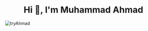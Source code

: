 <h1 align="center">Hi 👋, I'm Muhammad Ahmad</h1>

<p align="left"> <img src="https://komarev.com/ghpvc/?username=tryAhmad&label=Profile%20views&color=0e75b6&style=flat" alt="tryAhmad" /> </p>


<!--
**tryAhmad/tryAhmad** is a ✨ _special_ ✨ repository because its `README.md` (this file) appears on your GitHub profile.

Here are some ideas to get you started:

- 🔭 I’m currently working on ...
- 🌱 I’m currently learning ...
- 👯 I’m looking to collaborate on ...
- 🤔 I’m looking for help with ...
- 💬 Ask me about ...
- 📫 How to reach me: ...
- 😄 Pronouns: ...
- ⚡ Fun fact: ...
-->
